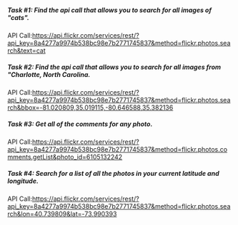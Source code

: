 ##### Task #1: Find the api call that allows you to search for all images of "cats".

API Call:https://api.flickr.com/services/rest/?api_key=8a4277a9974b538bc98e7b2771745837&method=flickr.photos.search&text=cat

##### Task #2: Find the api call that allows you to search for all images from "Charlotte, North Carolina.

API Call:https://api.flickr.com/services/rest/?api_key=8a4277a9974b538bc98e7b2771745837&method=flickr.photos.search&bbox=-81.020809,35.019115,-80.646588,35.382136

##### Task #3: Get all of the comments for any photo.

API Call:https://api.flickr.com/services/rest/?api_key=8a4277a9974b538bc98e7b2771745837&method=flickr.photos.comments.getList&photo_id=6105132242

##### Task #4: Search for a list of all the photos in your current latitude and longitude.

API Call:https://api.flickr.com/services/rest/?api_key=8a4277a9974b538bc98e7b2771745837&method=flickr.photos.search&lon=40.739809&lat=-73.990393
